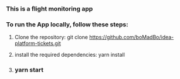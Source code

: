 ### This is a flight monitoring app

### To run the App locally, follow these steps:

1. Clone the repository:
   git clone https://github.com/boMadBo/idea-platform-tickets.git

2. install the required dependencies:
   yarn install

3. ### yarn start

